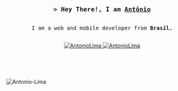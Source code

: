 <h3 align="center">
        <samp>&gt; Hey There!, I am
                <b><a target="_blank" href="https://devantonio.vercel.app">Antônio</a></b>
        </samp>
</h3>

<p align="center"> 
  <samp>
    <br>
    I am a web and mobile developer from <b>Brasil.</b> 
    <br>
    <br>
  </samp>
</p>

<p align="center">
 <a href="https://devantonio.vercel.app" target="blank">
  <img src="https://img.shields.io/badge/Website-DC143C?style=for-the-badge&logo=medium&logoColor=white" alt="AntonioLima" />
 </a>
 <a href="https://linkedin.com/in/Antonio-Lima" target="_blank">
  <img src="https://img.shields.io/badge/LinkedIn-0077B5?style=for-the-badge&logo=linkedin&logoColor=white" alt="AntonioLima"/>
 </a>
</p>
<br />

</br>
</br>

<p><img align="left" src="https://github-readme-stats.vercel.app/api/top-langs?username=Antonio-Lima&show_icons=true&locale=en&layout=donut&theme=dracula" alt="Antonio-Lima" /></p>

<!-- <p>&nbsp;<img align="center" src="https://github-readme-stats.vercel.app/api?username=Antonio-Lima&show_icons=true&locale=en&theme=dracula&rank_icon=github" alt="Antonio-Lima" /></p> -->

<!-- <p><img align="center" src="https://github-readme-streak-stats.herokuapp.com/?user=Antonio-Lima&theme=dracula" alt="Antonio-Lima" /></p> --> 
